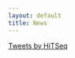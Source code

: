 ```yaml
---
layout: default
title: News
---
```


<div class="box"><span></span>           
  <a class="twitter-timeline" href="https://twitter.com/HiTSeq" data-width="45%" data-tweet-limit="3" data-chrome="nofooter transparent">Tweets by HiTSeq</a> <script async src="https://platform.twitter.com/widgets.js" charset="utf-8"></script>
</div>
